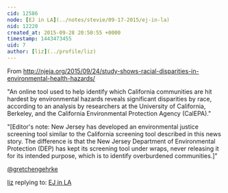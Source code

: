```yaml
---
cid: 12586
node: [EJ in LA](../notes/stevie/09-17-2015/ej-in-la)
nid: 12220
created_at: 2015-09-28 20:50:55 +0000
timestamp: 1443473455
uid: 7
author: [liz](../profile/liz)
---
```


From http://njeja.org/2015/09/24/study-shows-racial-disparities-in-environmental-health-hazards/

"An online tool used to help identify which California communities are hit hardest by environmental hazards reveals significant disparities by race, according to an analysis by researchers at the University of California, Berkeley, and the California Environmental Protection Agency (CalEPA)."

"[Editor's note: New Jersey has developed an environmental justice screening tool similar to the California screening tool described in this news story.  The difference is that the New Jersey Department of Environmental Protection (DEP) has kept its screening tool under wraps, never releasing it for its intended purpose, which is to identify overburdened communities.]"

[@gretchengehrke](/profile/gretchengehrke)

[liz](../profile/liz) replying to: [EJ in LA](../notes/stevie/09-17-2015/ej-in-la)

